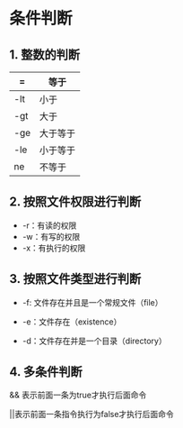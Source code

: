 # 条件判断

## 1. 整数的判断

| =    | 等于     |
| ---- | -------- |
| -lt  | 小于     |
| -gt  | 大于     |
| -ge  | 大于等于 |
| -le  | 小于等于 |
| ne   | 不等于   |

## 2. 按照文件权限进行判断

- -r：有读的权限
- -w：有写的权限
- -x：有执行的权限

## 3. 按照文件类型进行判断

- -f: 文件存在并且是一个常规文件（file）

- -e：文件存在（existence）
- -d：文件存在并是一个目录（directory）

## 4. 多条件判断

&& 表示前面一条为true才执行后面命令

||表示前面一条指令执行为false才执行后面命令













